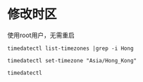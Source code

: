 # 修改时区

使用root用户，无需重启
```
timedatectl list-timezones |grep -i Hong

timedatectl set-timezone "Asia/Hong_Kong"

timedatectl

```